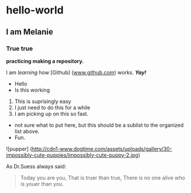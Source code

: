 # hello-world
## I am Melanie
### True true
**practicing making a repository.**

I am *learning* how [Github] (www.github.com) works. _**Yay!**_
* Hello
* Is this working

1. This is suprisingly easy
2. I just need to do this for a while
3. I am picking up on this so fast.
  * not sure what to put here, but this should be a sublist to the organized list above.
  * Fun.

![pupper] (http://cdn1-www.dogtime.com/assets/uploads/gallery/30-impossibly-cute-puppies/impossibly-cute-puppy-2.jpg)

As Dr.Suess always said:
>Today you are you,
> That is truer than true,
>  There is no one alive who is youer than you.

